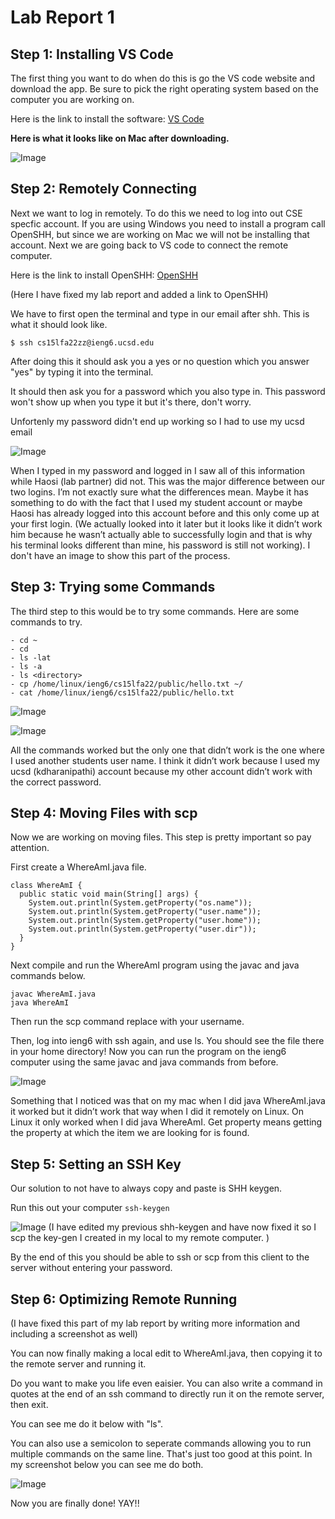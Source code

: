 # Lab Report 1

## Step 1: Installing VS Code

The first thing you want to do when do this is go the VS code website and download the app. Be 
sure to pick the right operating system based on the computer you are working on. 

Here is the link to install the software: [VS Code](https://code.visualstudio.com/download)

**Here is what it looks like on Mac after downloading.**

![Image](downloadvscode.png)


## Step 2: Remotely Connecting

Next we want to log in remotely. To do this we need to log into out CSE specfic account. If you are using Windows you need to install a program call OpenSHH, but since we are working on Mac we will not be installing that account. Next we are going back to VS code to connect the remote computer. 

Here is the link to install OpenSHH: [OpenSHH](https://learn.microsoft.com/en-us/windows-server/administration/openssh/openssh_install_firstuse?tabs=gui)

(Here I have fixed my lab report and added a link to OpenSHH)

We have to first open the terminal and type in our email after shh. This is what it should look like. 

`$ ssh cs15lfa22zz@ieng6.ucsd.edu`  

After doing this it should ask you a yes or no question which you answer "yes" by typing it into the terminal.

It should then ask you for a password which you also type in. This password won't show up when you type it but it's there, don't worry. 

Unfortenly my password didn't end up working so I had to use my ucsd email

![Image](remotelyconnecting.png)

When I typed in my password and logged in I saw all of this information while Haosi (lab partner) did not. This was the major difference between our two logins. I’m not exactly sure what the differences mean. Maybe it has something to do with the fact that I used my student account or maybe Haosi has already logged into this account before and this only come up at your first login. (We actually looked into it later but it looks like it didn’t work him because he wasn’t actually able to successfully login and that is why his terminal looks different than mine, his password is still not working). I don't have an image to show this part of the process. 

## Step 3: Trying some Commands

The third step to this would be to try some commands. Here are some commands to try. 

```
- cd ~
- cd
- ls -lat
- ls -a
- ls <directory>
- cp /home/linux/ieng6/cs15lfa22/public/hello.txt ~/
- cat /home/linux/ieng6/cs15lfa22/public/hello.txt
```
![Image](commands1.png)

![Image](commands2.png)


 All the commands worked but the only one that didn’t work is the one where I used another students user name. I think it didn’t work because I used my ucsd (kdharanipathi) account because my other account didn’t work with the correct password. 

## Step 4: Moving Files with scp

Now we are working on moving files. This step is pretty important so pay attention. 

First create a WhereAmI.java file.

```
class WhereAmI {
  public static void main(String[] args) {
    System.out.println(System.getProperty("os.name"));
    System.out.println(System.getProperty("user.name"));
    System.out.println(System.getProperty("user.home"));
    System.out.println(System.getProperty("user.dir"));
  }
}
```
Next compile and run the WhereAmI program using the javac and java commands below.

```
javac WhereAmI.java
java WhereAmI
```

Then run the scp command replace with your username. 

Then, log into ieng6 with ssh again, and use ls. You should see the file there in your home directory! Now you can run the program on the ieng6 computer using the same javac and java commands from before.

![Image](movingfiles.png)

Something that I noticed was that on my mac when I did java WhereAmI.java it worked but it didn’t work that way when I did it remotely on Linux. On Linux it only worked when I did java WhereAmI. Get property means getting the property at which the item we are looking for is found. 

## Step 5: Setting an SSH Key

Our solution to not have to always copy and paste is SHH keygen. 

Run this out your computer `ssh-keygen`

![Image](newshhkeys.png)
(I have edited my previous shh-keygen and have now fixed it so I scp the key-gen I created in my local to my remote computer. )

By the end of this you should be able to ssh or scp from this client to the server without entering your password.


## Step 6: Optimizing Remote Running
(I have fixed this part of my lab report by writing more information and including a screenshot as well)

You can now finally making a local edit to WhereAmI.java, then copying it to the remote server and running it.

Do you want to make you life even eaisier. You can also write a command in quotes at the end of an ssh command to directly run it on the remote server, then exit.

You can see me do it below with "ls".

You can also use a semicolon to seperate commands allowing you to run multiple commands on the same line. That's just too good at this point. In my screenshot below you can see me do both.

![Image](optimize.png)

Now you are finally done! YAY!!






